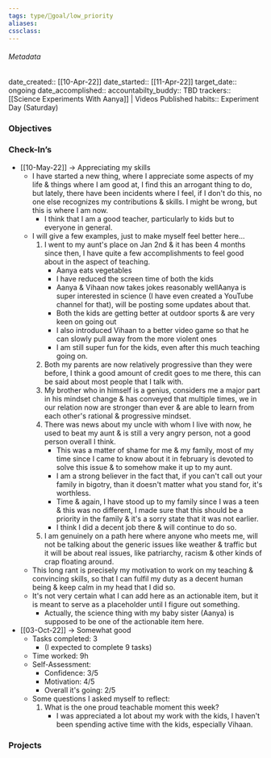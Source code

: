 ```yaml
---
tags: type/🎯goal/low_priority 
aliases:
cssclass: 
---
```


###### Metadata 
date_created:: [[10-Apr-22]]
date_started:: [[11-Apr-22]]
target_date:: ongoing
date_accomplished::
accountabilty_buddy:: TBD
trackers:: [[Science Experiments With Aanya]] | Videos Published
habits:: Experiment Day (Saturday)

### Objectives
### Check-In’s
- [[10-May-22]] → Appreciating my skills
	- I have started a new thing, where I appreciate some aspects of my life & things where I am good at, I find this an arrogant thing to do, but lately, there have been incidents where I feel, if I don't do this, no one else recognizes my contributions & skills. I might be wrong, but this is where I am now.
		- I think that I am a good teacher, particularly to kids but to everyone in general.
	- I will give a few examples, just to make myself feel better here...
		1. I went to my aunt's place on Jan 2nd & it has been 4 months since then, I have quite a few accomplishments to feel good about in the aspect of teaching.
			- Aanya eats vegetables
			- I have reduced the screen time of both the kids 
			- Aanya & Vihaan now takes jokes reasonably wellAanya is super interested in science (I have even created a YouTube channel for that), will be posting some updates about that.
			- Both the kids are getting better at outdoor sports & are very keen on going out
			- I also introduced Vihaan to a better video game so that he can slowly pull away from the more violent ones
			- I am still super fun for the kids, even after this much teaching going on.
		2. Both my parents are now relatively progressive than they were before, I think a good amount of credit goes to me there, this can be said about most people that I talk with.
		3. My brother who in himself is a genius, considers me a major part in his mindset change & has conveyed that multiple times, we in our relation now are stronger than ever & are able to learn from each other's rational & progressive mindset.
		4. There was news about my uncle with whom I live with now, he used to beat my aunt & is still a very angry person, not a good person overall I think.
			- This was a matter of shame for me & my family, most of my time since I came to know about it in february is devoted to solve this issue & to somehow make it up to my aunt.
			- I am a strong believer in the fact that, if you can't call out your family in bigotry, than it doesn't matter what you stand for, it's worthless.
			- Time & again, I have stood up to my family since I was a teen & this was no different, I made sure that this should be a  priority in the family & it's a sorry state that it was not earlier.
			- I think I did a decent job there & will continue to do so.
		5. I am genuinely on a path here where anyone who meets me, will not be talking about the generic issues like weather & traffic but it will be about real issues, like patriarchy, racism & other kinds of crap floating around.
	- This long rant is precisely my motivation to work on my teaching & convincing skills, so that I can fulfil my duty as a decent human being & keep calm in my head that I did so.
	- It's not very certain what I can add here as an actionable item, but it is meant to serve as a placeholder until I figure out something.
		- Actually, the science thing with my baby sister (Aanya) is supposed to be one of the actionable item here.
- [[03-Oct-22]] → Somewhat good
	- Tasks completed: 3
		- (I expected to complete 9 tasks)
	- Time worked: 9h
	- Self-Assessment:
		- Confidence: 3/5
		- Motivation: 4/5
		- Overall it's going: 2/5
	- Some questions I asked myself to reflect:
		1. What is the one proud teachable moment this week?
			- I was appreciated a lot about my work with the kids, I haven't been spending active time with the kids, especially Vihaan.
### Projects








